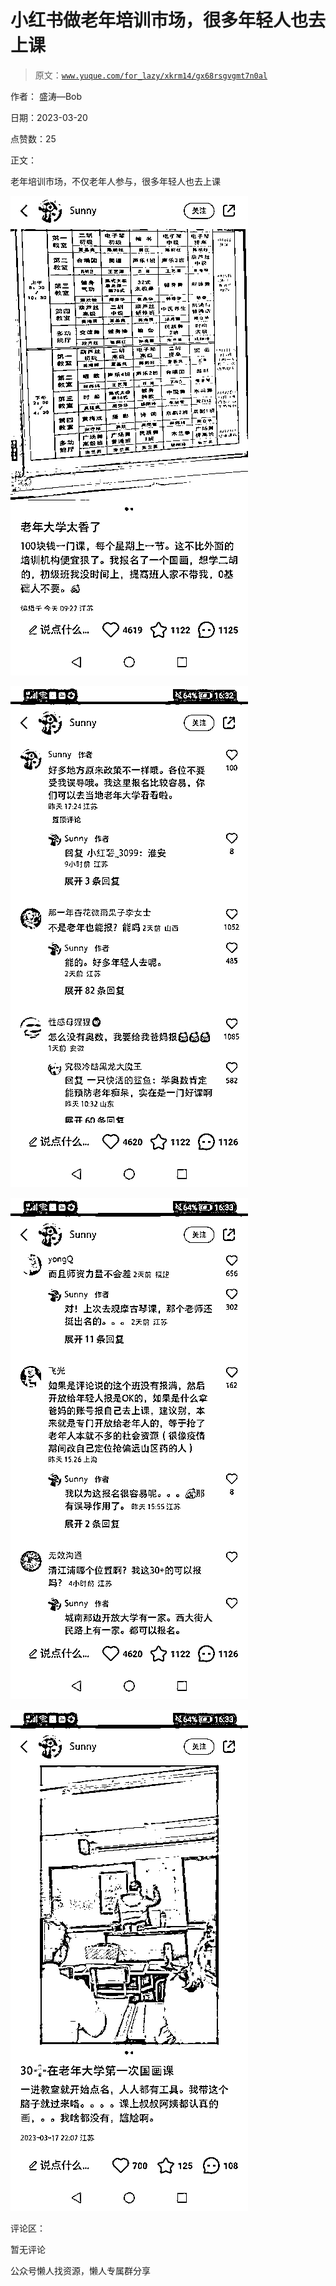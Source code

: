 # 小红书做老年培训市场，很多年轻人也去上课

> 原文：[`www.yuque.com/for_lazy/xkrm14/gx68rsgvgmt7n0al`](https://www.yuque.com/for_lazy/xkrm14/gx68rsgvgmt7n0al)



作者： 盛涛—Bob



日期：2023-03-20



点赞数：25



正文：



老年培训市场，不仅老年人参与，很多年轻人也去上课



![](img/faeae22a4c3e686b48416872feae4a81.png)  

![](img/4089a97314396652eeca1fa3b0f0602c.png)  

![](img/59229257426e51aa15ada4bc95435ac7.png)  

![](img/b4dcedb4d388cd5a002f4fa224e4557c.png)  

评论区：



暂无评论



公众号懒人找资源，懒人专属群分享

</ne-p></ne-p></ne-p></ne-p>